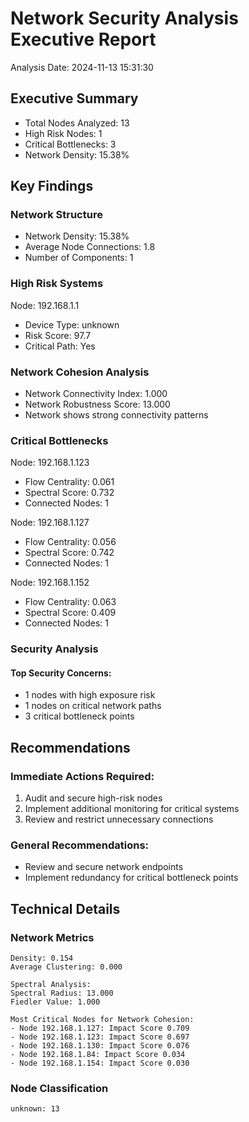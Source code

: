 # Network Security Analysis Executive Report

Analysis Date: 2024-11-13 15:31:30

## Executive Summary
- Total Nodes Analyzed: 13
- High Risk Nodes: 1
- Critical Bottlenecks: 3
- Network Density: 15.38%

## Key Findings

### Network Structure
- Network Density: 15.38%
- Average Node Connections: 1.8
- Number of Components: 1

### High Risk Systems

Node: 192.168.1.1
- Device Type: unknown
- Risk Score: 97.7
- Critical Path: Yes

### Network Cohesion Analysis
- Network Connectivity Index: 1.000
- Network Robustness Score: 13.000
- Network shows strong connectivity patterns

### Critical Bottlenecks

Node: 192.168.1.123
- Flow Centrality: 0.061
- Spectral Score: 0.732
- Connected Nodes: 1

Node: 192.168.1.127
- Flow Centrality: 0.056
- Spectral Score: 0.742
- Connected Nodes: 1

Node: 192.168.1.152
- Flow Centrality: 0.063
- Spectral Score: 0.409
- Connected Nodes: 1

### Security Analysis

#### Top Security Concerns:
- 1 nodes with high exposure risk
- 1 nodes on critical network paths
- 3 critical bottleneck points

## Recommendations

### Immediate Actions Required:
1. Audit and secure high-risk nodes
2. Implement additional monitoring for critical systems
3. Review and restrict unnecessary connections

### General Recommendations:
- Review and secure network endpoints
- Implement redundancy for critical bottleneck points

## Technical Details

### Network Metrics
```
Density: 0.154
Average Clustering: 0.000

Spectral Analysis:
Spectral Radius: 13.000
Fiedler Value: 1.000

Most Critical Nodes for Network Cohesion:
- Node 192.168.1.127: Impact Score 0.709
- Node 192.168.1.123: Impact Score 0.697
- Node 192.168.1.130: Impact Score 0.076
- Node 192.168.1.84: Impact Score 0.034
- Node 192.168.1.154: Impact Score 0.030
```

### Node Classification
```
unknown: 13
```